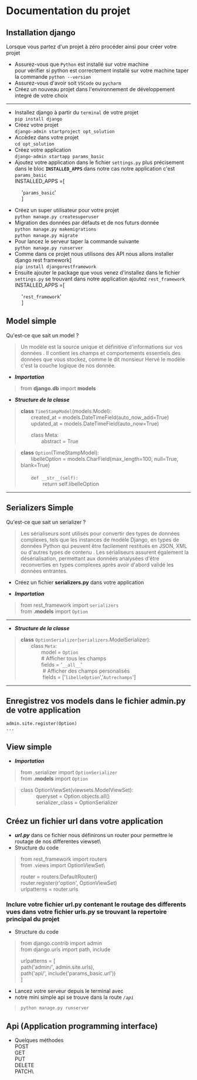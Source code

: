 # Documentation du projet
## Installation django
Lorsque vous partez d'un projet à zéro procéder ainsi pour créer votre projet
- Assurez-vous que ``Python`` est installé sur votre machine\
pour vérifier si python est correctement installé sur votre machine taper la commande ``python --version``
- Assurez-vous d'avoir soit ``VSCode`` ou ``pycharm``
- Créez un nouveau projet dans l'environnement de développement integré de votre choix
____________________
- Installez django à partir du ``terminal`` de votre projet\
``pip install django``
- Créez votre projet \
 ``django-admin startproject opt_solution``
- Accèdez dans votre projet\
``cd opt_solution``
- Créez votre application\
``django-admin startapp params_basic``
- Ajoutez votre application dans le fichier ``settings.py`` plus précisement dans le bloc __``INSTALLED_APPS``__ dans notre cas notre application c'est ``params_basic``\
INSTALLED_APPS =[

&emsp;&emsp;&emsp;'``params_basic``'\
&emsp;&emsp;&emsp;]
- Créez un super utilisateur pour votre projet\
``python manage.py createsuperuser``
- Migration des données par défauts  et de nos futurs donnée\
``python manage.py makemigrations``\
``python manage.py migrate``
- Pour lancez le serveur taper la commande suivante\
``python manage.py runserver``
- Comme dans ce projet nous utilisons des API nous allons installer django rest framework]\
``pip install djangorestframework``
- Ensuite ajouter le package que vous venez d'installez dans le fichier ``settings.py`` se trouvant dans notre application ajoutez ``rest_framework``\
INSTALLED_APPS =[

&emsp;&emsp;&emsp;'``rest_framework``'\
&emsp;&emsp;&emsp;]


## Model simple
Qu'est-ce que sait un model ?
>Un modèle est la source unique et définitive d'informations sur vos données . Il contient les champs et comportements essentiels des données que vous stockez, comme le dit monsieur Hervé le modèle c'est la couche logique de nos donnée.

* __*Importation*__
>from __django.db__ import __models__

* __*Structure de la classe*__
> __class__ `TimeStampModel`(models.Model):\
&emsp;&emsp;created_at = models.DateTimeField(auto_now_add=True)\
&emsp;&emsp;updated_at = models.DateTimeField(auto_now=True)
>
> &emsp;&emsp;class Meta:\
> &emsp;&emsp;&emsp;&emsp;abstract = True

> __class__ `Option`(TimeStampModel):\
&emsp;&emsp;libelleOption = models.CharField(max_length=100, null=True, blank=True)\
\
&emsp;&emsp;``def __str__(self):``\
&emsp;&emsp;&emsp;&emsp; return self.libelleOption

_________________
## Serializers Simple
Qu'est-ce que sait un serializer ?
>Les sérialiseurs sont utilisés pour convertir des types de données complexes, tels que les instances de modèle Django, en types de données Python
qui peuvent être facilement restitués en JSON, XML ou d'autres types de contenu . Les sérialiseurs assurent également la désérialisation, permettant aux données analysées d'être reconverties en types complexes après avoir d'abord validé les données entrantes.

* Créez un fichier __serializers.py__ dans votre application

* __*Importation*__
> from rest_framework import ``serializers``\
> from __.models__ import ``Option``
________
* __*Structure de la classe*__
> __class__ `OptionSerializer`(``serializers``.ModelSerializer):\
&emsp;&emsp;class `Meta`:\
> &emsp;&emsp;&emsp;&emsp;model = ``Option``\
> &emsp;&emsp;&emsp;&emsp;# Afficher tous les champs\
> &emsp;&emsp;&emsp;&emsp;fields = '``__all__``'\
> &emsp;&emsp;&emsp;&emsp; # Afficher des champs personalisés\
> &emsp;&emsp;&emsp;&emsp; fields = ['```libelleOption```','```Autrechamps```']

___________
## Enregistrez vos models dans le fichier admin.py de votre application

``admin.site.register(Option)``\
``...``

## View simple
* __*Importation*__
> from .serializer import ``OptionSerializer``\
> from __.models__ import ``Option``


> class OptionViewSet(viewsets.ModelViewSet):\
    &emsp;&emsp;&emsp;queryset = Option.objects.all()\
    &emsp;&emsp;&emsp;serializer_class = OptionSerializer

## Créez un fichier url dans votre application
* __*url.py*__ dans ce fichier nous définirons un router pour permettre le routage de nos differentes viewset\
* Structure du code
>from rest_framework import routers\
from .views import OptionViewSet\
> 
> router = routers.DefaultRouter()\
router.register(r'option', OptionViewSet)\
urlpatterns = router.urls

### Inclure votre fichier url.py contenant le routage des differents vues dans votre fichier urls.py se trouvant la repertoire principal du projet
* Structure du code
> from django.contrib import admin\
> from django.urls import path, include
>
> urlpatterns = [\
    path('admin/', admin.site.urls),\
    path('api/', include('params_basic.url'))\
]

* Lancez votre serveur depuis le terminal avec
* notre mini simple api se trouve dans la route *``/api``*
>``python manage.py runserver``
## Api (Application programming interface)
* Quelques méthodes\
POST\
GET\
PUT\
DELETE\
PATCH\
